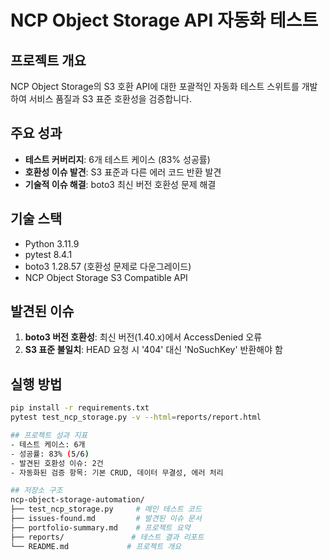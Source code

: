 # NCP Object Storage API 자동화 테스트

## 프로젝트 개요
NCP Object Storage의 S3 호환 API에 대한 포괄적인 자동화 테스트 스위트를 개발하여 서비스 품질과 S3 표준 호환성을 검증합니다.

## 주요 성과
- **테스트 커버리지**: 6개 테스트 케이스 (83% 성공률)
- **호환성 이슈 발견**: S3 표준과 다른 에러 코드 반환 발견
- **기술적 이슈 해결**: boto3 최신 버전 호환성 문제 해결

## 기술 스택
- Python 3.11.9
- pytest 8.4.1
- boto3 1.28.57 (호환성 문제로 다운그레이드)
- NCP Object Storage S3 Compatible API

## 발견된 이슈
1. **boto3 버전 호환성**: 최신 버전(1.40.x)에서 AccessDenied 오류
2. **S3 표준 불일치**: HEAD 요청 시 '404' 대신 'NoSuchKey' 반환해야 함

## 실행 방법
```bash
pip install -r requirements.txt
pytest test_ncp_storage.py -v --html=reports/report.html

## 프로젝트 성과 지표
- 테스트 케이스: 6개
- 성공률: 83% (5/6)
- 발견된 호환성 이슈: 2건
- 자동화된 검증 항목: 기본 CRUD, 데이터 무결성, 에러 처리

## 저장소 구조
ncp-object-storage-automation/
├── test_ncp_storage.py     # 메인 테스트 코드
├── issues-found.md         # 발견된 이슈 문서
├── portfolio-summary.md    # 프로젝트 요약
├── reports/               # 테스트 결과 리포트
└── README.md             # 프로젝트 개요